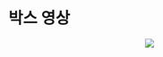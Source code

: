 # 박스 영상
<p align = "center">
  <img src = "https://github.com/user-attachments/assets/2d52d693-05b8-4d54-ba82-a5e4b08fc42a">
</p>

